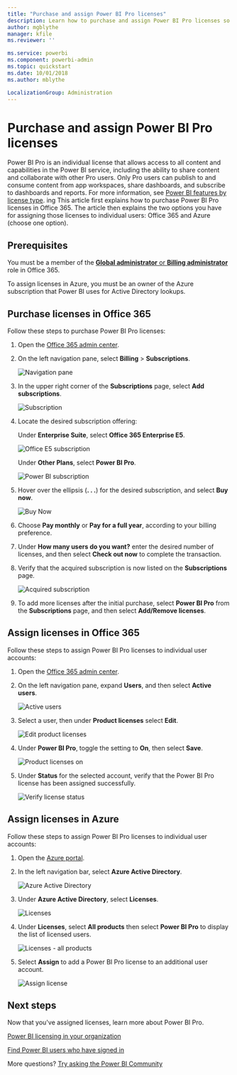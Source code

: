 ```yaml
---
title: "Purchase and assign Power BI Pro licenses"
description: Learn how to purchase and assign Power BI Pro licenses so that your users can access all content and capabilities in the Power BI service.
author: mgblythe
manager: kfile
ms.reviewer: ''

ms.service: powerbi
ms.component: powerbi-admin
ms.topic: quickstart
ms.date: 10/01/2018
ms.author: mblythe

LocalizationGroup: Administration
---
```


# Purchase and assign Power BI Pro licenses

Power BI Pro is an individual license that allows access to all content and capabilities in the Power BI service, including the ability to share content and collaborate with other Pro users. Only Pro users can publish to and consume content from app workspaces, share dashboards, and subscribe to dashboards and reports. For more information, see [Power BI features by license type](service-features-license-type.md).
ing
This article first explains how to purchase Power BI Pro licenses in Office 365. The article then explains the two options you have for assigning those licenses to individual users: Office 365 and Azure (choose one option).

## Prerequisites

You must be a member of the [**Global administrator** or **Billing administrator**](https://support.office.com/article/about-office-365-admin-roles-da585eea-f576-4f55-a1e0-87090b6aaa9d?ui=en-US&rs=en-US&ad=US) role in Office 365.

To assign licenses in Azure, you must be an owner of the Azure subscription that Power BI uses for Active Directory lookups.

## Purchase licenses in Office 365

Follow these steps to purchase Power BI Pro licenses:

1. Open the [Office 365 admin center](https://portal.office.com/adminportal/home#/homepage).

2. On the left navigation pane, select **Billing** > **Subscriptions**.

    ![Navigation pane](media/service-admin-purchasing-power-bi-pro/service-purchasing-power-bi-pro-01.png)

3. In the upper right corner of the **Subscriptions** page, select **Add subscriptions**.

    ![Subscription](media/service-admin-purchasing-power-bi-pro/service-purchasing-power-bi-pro-02.png)

4. Locate the desired subscription offering:

    Under **Enterprise Suite**, select **Office 365 Enterprise E5**.

    ![Office E5 subscription](media/service-admin-purchasing-power-bi-pro/service-purchasing-power-bi-pro-03.png)

    Under **Other Plans**, select **Power BI Pro**.

    ![Power BI subscription](media/service-admin-purchasing-power-bi-pro/service-purchasing-power-bi-pro-04.png)

5. Hover over the ellipsis (**. . .**) for the desired subscription, and select **Buy now**.

    ![Buy Now](media/service-admin-purchasing-power-bi-pro/service-purchasing-power-bi-pro-05.png)

6. Choose **Pay monthly** or **Pay for a full year**, according to your billing preference.

7. Under **How many users do you want?** enter the desired number of licenses, and then select **Check out now** to complete the transaction.

8. Verify that the acquired subscription is now listed on the **Subscriptions** page.

   ![Acquired subscription](media/service-admin-purchasing-power-bi-pro/service-purchasing-power-bi-pro-06.png)

9. To add more licenses after the initial purchase, select **Power BI Pro** from the **Subscriptions** page, and then select **Add/Remove licenses**.

## Assign licenses in Office 365

Follow these steps to assign Power BI Pro licenses to individual user accounts:

1. Open the [Office 365 admin center](https://portal.office.com/adminportal/home#/homepage).

2. On the left navigation pane, expand **Users**, and then select **Active users**.

    ![Active users](media/service-admin-purchasing-power-bi-pro/service-assigning-power-bi-pro-licenses-05.png)

3. Select a user, then under **Product licenses** select **Edit**.

    ![Edit product licenses](media/service-admin-purchasing-power-bi-pro/service-assigning-power-bi-pro-licenses-06.png)

4. Under **Power BI Pro**, toggle the setting to **On**, then select **Save**.

    ![Product licenses on](media/service-admin-purchasing-power-bi-pro/service-assigning-power-bi-pro-licenses-07.png)

5. Under **Status** for the selected account, verify that the Power BI Pro license has been assigned successfully.

    ![Verify license status](media/service-admin-purchasing-power-bi-pro/service-assigning-power-bi-pro-licenses-08.png)

## Assign licenses in Azure

Follow these steps to assign Power BI Pro licenses to individual user accounts:

1. Open the [Azure portal](https://ms.portal.azure.com/#@microsoft.onmicrosoft.com/dashboard/private/39bc3cf7-31a4-43f6-954c-f2d69ca2f0).

2. In the left navigation bar, select **Azure Active Directory**.

    ![Azure Active Directory](media/service-admin-purchasing-power-bi-pro/service-assigning-power-bi-pro-licenses-01.png)

3. Under **Azure Active Directory**, select **Licenses**.

    ![Licenses](media/service-admin-purchasing-power-bi-pro/service-assigning-power-bi-pro-licenses-02.png)

4. Under **Licenses**, select **All products** then select **Power BI Pro** to display the list of licensed users.

    ![Licenses - all products](media/service-admin-purchasing-power-bi-pro/service-assigning-power-bi-pro-licenses-03.png)

5. Select **Assign** to add a Power BI Pro license to an additional user account.

    ![Assign license](media/service-admin-purchasing-power-bi-pro/service-assigning-power-bi-pro-licenses-04.png)

## Next steps

Now that you've assigned licenses, learn more about Power BI Pro.

[Power BI licensing in your organization](service-admin-licensing-organization.md)

[Find Power BI users who have signed in](service-admin-access-usage.md)

More questions? [Try asking the Power BI Community](https://community.powerbi.com/)

